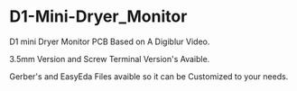 # D1-Mini-Dryer_Monitor
D1 mini Dryer Monitor PCB Based on A Digiblur Video.

3.5mm Version and Screw Terminal Version's Avaible. 

Gerber's and EasyEda Files avaible so it can be Customized to your needs.
